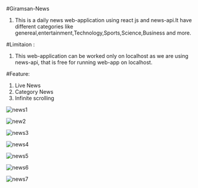 #Giramsan-News
1. This is a daily news web-application using react js and news-api.It have different categories like genereal,entertainment,Technology,Sports,Science,Business and more.

#Limitaion :
1. This web-application can be worked only on localhost as we are using news-api, that is free for running web-app on localhost.

#Feature:
1. Live News
2. Category News
3. Infinite scrolling


![news1](https://user-images.githubusercontent.com/95236961/172864457-522e4396-a7be-4832-85a6-3f3f6562ac72.png)

![new2](https://user-images.githubusercontent.com/95236961/172864432-53c99de5-ea1f-4858-a44a-d804d7b5b54f.png)

![news3](https://user-images.githubusercontent.com/95236961/172864443-dc6f1131-67f4-4f99-92f7-b07a6953db57.png)

![news4](https://user-images.githubusercontent.com/95236961/172864469-5fa5ba1b-fbe2-496f-9704-976b8dcbc40d.png)

![news5](https://user-images.githubusercontent.com/95236961/172864476-34cc5e21-daeb-415b-9d42-5afe12729d91.png)

![news6](https://user-images.githubusercontent.com/95236961/172864484-16da0e19-adff-4207-be0b-1d0aad56c518.png)

![news7](https://user-images.githubusercontent.com/95236961/172864496-1ead5155-8737-45ae-8cb8-1adfad4f35b3.png)
